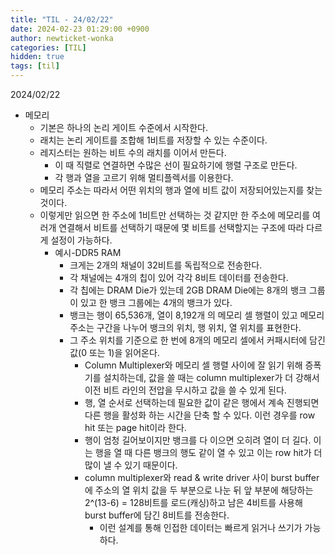 ```yaml
---
title: "TIL - 24/02/22"
date: 2024-02-23 01:29:00 +0900
author: newticket-wonka
categories: [TIL]
hidden: true
tags: [til]
---
```


2024/02/22

* 메모리
  * 기본은 하나의 논리 게이트 수준에서 시작한다.
  * 래치는 논리 게이트를 조합해 1비트를 저장할 수 있는 수준이다.
  * 레지스터는 원하는 비트 수의 래치를 이어서 만든다.
    * 이 때 직렬로 연결하면 수많은 선이 필요하기에 행렬 구조로 만든다.
    * 각 행과 열을 고르기 위해 멀티플렉서를 이용한다.
  * 메모리 주소는 따라서 어떤 위치의 행과 열에 비트 값이 저장되어있는지를 찾는 것이다.
  * 이렇게만 읽으면 한 주소에 1비트만 선택하는 것 같지만 한 주소에 메모리를 여러개 연결해서 비트를 선택하기 때문에 몇 비트를 선택할지는 구조에 따라 다르게 설정이 가능하다.
    * 예시-DDR5 RAM
      * 크게는 2개의 채널이 32비트를 독립적으로 전송한다.
      * 각 채널에는 4개의 칩이 있어 각각 8비트 데이터를 전송한다.
      * 각 칩에는 DRAM Die가 있는데 2GB DRAM Die에는 8개의 뱅크 그룹이 있고 한 뱅크 그룹에는 4개의 뱅크가 있다.
      * 뱅크는 행이 65,536개, 열이 8,192개 의 메모리 셀 행렬이 있고 메모리 주소는 구간을 나누어 뱅크의 위치, 행 위치, 열 위치를 표현한다.
      * 그 주소 위치를 기준으로 한 번에 8개의 메모리 셀에서 커패시터에 담긴 값(0 또는 1)을 읽어온다.
        * Column Multiplexer와 메모리 셀 행렬 사이에 잘 읽기 위해 증폭기를 설치하는데, 값을 쓸 때는 column multiplexer가 더 강해서 이전 비트 라인의 전압을 무시하고 값을 쓸 수 있게 된다.
        * 행, 열 순서로 선택하는데 필요한 값이 같은 행에서 계속 진행되면 다른 행을 활성화 하는 시간을 단축 할 수 있다. 이런 경우를 row hit 또는 page hit이라 한다.
        * 행이 엄청 길어보이지만 뱅크를 다 이으면 오히려 열이 더 길다. 이는 행을 열 때 다른 뱅크의 행도 같이 열 수 있고 이는 row hit가 더 많이 낼 수 있기 때문이다.
        * column multiplexer와 read & write driver 사이 burst buffer에 주소의 열 위치 값을 두 부분으로 나눈 뒤 앞 부분에 해당하는 2^(13-6) = 128비트를 로드(캐싱)하고 남은 4비트를 사용해 burst buffer에 담긴 8비트를 전송한다.
          * 이런 설계를 통해 인접한 데이터는 빠르게 읽거나 쓰기가 가능하다.
